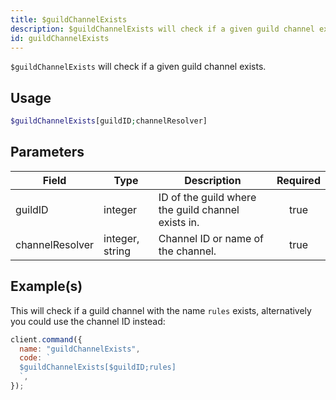 ```yaml
---
title: $guildChannelExists
description: $guildChannelExists will check if a given guild channel exists.
id: guildChannelExists
---
```


`$guildChannelExists` will check if a given guild channel exists.

## Usage

```php
$guildChannelExists[guildID;channelResolver]
```

## Parameters

| Field           | Type            | Description                                        | Required |
| --------------- | --------------- | -------------------------------------------------- | :------: |
| guildID         | integer         | ID of the guild where the guild channel exists in. |   true   |
| channelResolver | integer, string | Channel ID or name of the channel.                 |   true   |

## Example(s)

This will check if a guild channel with the name `rules` exists, alternatively you could use the channel ID instead:

```javascript
client.command({
  name: "guildChannelExists",
  code: `
  $guildChannelExists[$guildID;rules]
  `,
});
```

